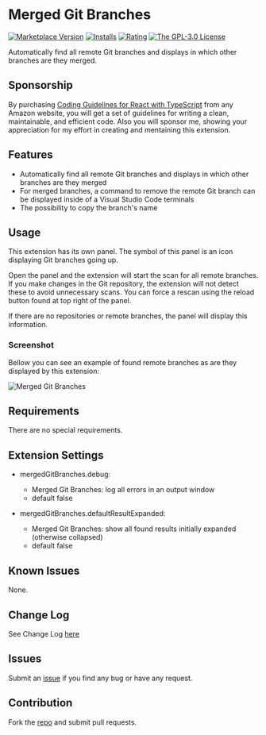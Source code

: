 # Merged Git Branches

[![Marketplace Version](https://vsmarketplacebadges.dev/version/iulian-radu-at.merged-git-branches.svg)](https://marketplace.visualstudio.com/items?itemName=iulian-radu-at.merged-git-branches)
[![Installs](https://vsmarketplacebadges.dev/installs/iulian-radu-at.merged-git-branches.svg)](https://marketplace.visualstudio.com/items?itemName=iulian-radu-at.merged-git-branches)
[![Rating](https://vsmarketplacebadges.dev/rating-short/iulian-radu-at.merged-git-branches.svg)](https://marketplace.visualstudio.com/items?itemName=iulian-radu-at.merged-git-branches)
<a href="http://opensource.org/licenses/GPL-3.0" target="_blank" rel="noreferrer noopener"><img src="https://img.shields.io/badge/license-GPL-orange.svg?color=blue&amp;style=flat-square" alt="The GPL-3.0 License"></a>

Automatically find all remote Git branches and displays in which other branches are they merged.

## Sponsorship

By purchasing [Coding Guidelines for React with TypeScript](https://www.amazon.com/dp/B0DD3DNDY1) from any Amazon website, you will get a set of guidelines for writing a clean, maintainable, and efficient code. Also you will sponsor me, showing your appreciation for my effort in creating and mentaining this extension.

## Features

- Automatically find all remote Git branches and displays in which other branches are they merged
- For merged branches, a command to remove the remote Git branch can be displayed inside of a Visual Studio Code terminals
- The possibility to copy the branch's name

## Usage

This extension has its own panel. The symbol of this panel is an icon displaying Git branches going up.

Open the panel and the extension will start the scan for all remote branches.
If you make changes in the Git repository, the extension will not detect these to avoid unnecessary scans.
You can force a rescan using the reload button found at top right of the panel.

If there are no repositories or remote branches, the panel will display this information.

### Screenshot

Bellow you can see an example of found remote branches as are they displayed by this extension:

![Merged Git Branches](images/screenshot.png)

## Requirements

There are no special requirements.

## Extension Settings

- mergedGitBranches.debug:

  - Merged Git Branches: log all errors in an output window
  - default false

- mergedGitBranches.defaultResultExpanded:

  - Merged Git Branches: show all found results initially expanded (otherwise collapsed)
  - default false

## Known Issues

None.

## Change Log

See Change Log [here](CHANGELOG.md)

## Issues

Submit an [issue](https://github.com/iulian-radu-at/merged-git-branches/issues) if you find any bug or have any request.

## Contribution

Fork the [repo](https://github.com/iulian-radu-at/merged-git-branches) and submit pull requests.
